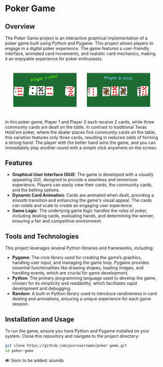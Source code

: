 # Poker Game

## Overview

The Poker Game project is an interactive graphical implementation of a poker game built using Python and Pygame. This project allows players to engage in a digital poker experience. The game features a user-friendly interface, animated card movements, and realistic card mechanics, making it an enjoyable experience for poker enthusiasts.

<table style="border-collapse: separate; border-spacing: 20px;">
    <tr>
        <td><img src="images/Screenshot1.png" alt="Screenshot1" width="500"/></td>
        <td><img src="images/Screenshot2.png" alt="Screenshot2" width="500"/></td>
    </tr>
</table>

In this poker game, Player 1 and Player 2 each receive 2 cards, while three community cards are dealt on the table. In contrast to traditional Texas Hold'em poker, where the dealer places five community cards on the table, this variation features only three cards, resulting in reduced odds of forming a strong hand. The player with the better hand wins the game, and you can immediately play another round with a simple click anywhere on the screen.

## Features

- **Graphical User Interface (GUI)**: The game is developed with a visually appealing GUI, designed to provide a seamless and immersive experience. Players can easily view their cards, the community cards, and the betting options.
- **Dynamic Card Animation**: Cards are animated when dealt, providing a smooth transition and enhancing the game's visual appeal. The cards can rotate and scale to create an engaging user experience.
- **Game Logic**: The underlying game logic handles the rules of poker, including dealing cards, evaluating hands, and determining the winner, ensuring a fair and competitive environment.

## Tools and Technologies

This project leverages several Python libraries and frameworks, including:

- **Pygame**: The core library used for creating the game’s graphics, handling user input, and managing the game loop. Pygame provides essential functionalities like drawing shapes, loading images, and handling events, which are crucial for game development.
- **Python**: The primary programming language used to develop the game, chosen for its simplicity and readability, which facilitates rapid development and debugging.
- **Random**: A built-in Python library used to introduce randomness in card dealing and animations, ensuring a unique experience for each game session.

## Installation and Usage

To run the game, ensure you have Python and Pygame installed on your system. Clone this repository and navigate to the project directory:

```bash
git clone https://github.com/yourusername/poker-game.git
cd poker-game

```

🔊 Soon to be added: sounds
